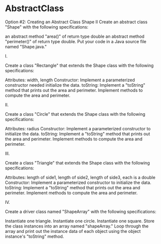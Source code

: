 # AbstractClass

Option #2:  Creating an Abstract Class Shape II
Create an abstract class "Shape" with the following specifications:

an abstract method "area()" of return type double
an abstract method "perimeter()" of return type double.
Put your code in a Java source file named "Shape.java."

I.

Create a class "Rectangle" that extends the Shape class with the following specifications:

Attributes:
width, length
Constructor:
Implement a parameterized constructor needed initialize the data.
toString:
Implement a "toString" method that prints out the area and perimeter.
Implement methods to compute the area and perimeter.

II.

Create a class "Circle" that extends the Shape class with the following specifications:

Attributes:
radius
Constructor:
Implement a parameterized constructor to initialize the data.
toString:
Implement a "toString" method that prints out the area and perimeter.
Implement methods to compute the area and perimeter.

III.

Create a class "Triangle" that extends the Shape class with the following specifications:

Attributes:
length of side1, length of side2, length of side3, each is a double
Constructor:
Implement a parameterized constructor to initialize the data.
toString:
Implement a "toString" method that prints out the area and perimeter.
Implement methods to compute the area and perimeter.

IV.

Create a driver class named "ShapeArray" with the following specifications:

Instantiate one triangle.
Instantiate one circle.
Instantiate one square.
Store the class instances into an array named "shapeArray."
Loop through the array and print out the instance data of each object
using the object instance's "toString" method.
